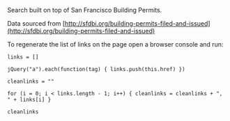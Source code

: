 Search built on top of San Francisco Building Permits.

Data sourced from
[http://sfdbi.org/building-permits-filed-and-issued](http://sfdbi.org/building-permits-filed-and-issued)

To regenerate the list of links on the page open a browser console and run:

```
links = []

jQuery("a").each(function(tag) { links.push(this.href) })

cleanlinks = ""

for (i = 0; i < links.length - 1; i++) { cleanlinks = cleanlinks + ", " + links[i] }

cleanlinks
```
